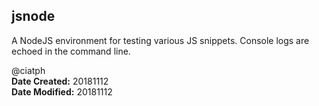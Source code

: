 ## jsnode

A NodeJS environment for testing various JS snippets. Console logs are echoed in the command line.

@ciatph <br>
**Date Created:** 20181112 <br>
**Date Modified:** 20181112 <br>